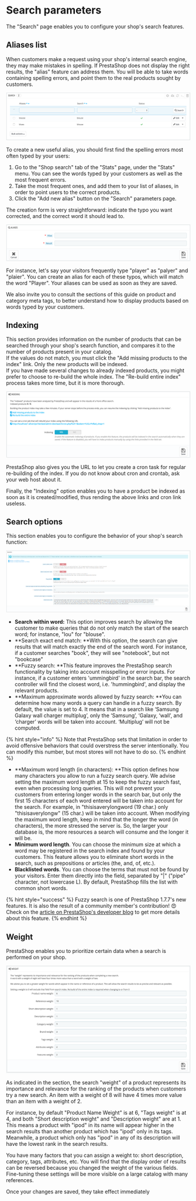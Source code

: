 # Search parameters

The "Search" page enables you to configure your shop's search features.

## Aliases list <a href="searchparameters-aliaseslist" id="searchparameters-aliaseslist"></a>

When customers make a request using your shop's internal search engine, they may make mistakes in spelling. If PrestaShop does not display the right results, the "alias" feature can address them. You will be able to take words containing spelling errors, and point them to the real products sought by customers.

![](<../../../../.gitbook/assets/45580489 (4) (4) (4).png>)

To create a new useful alias, you should first find the spelling errors most often typed by your users:

1. Go to the "Shop search" tab of the "Stats" page, under the "Stats" menu. You can see the words typed by your customers as well as the most frequent errors.
2. Take the most frequent ones, and add them to your list of aliases, in order to point users to the correct products.
3. Click the "Add new alias" button on the "Search" parameters page.

The creation form is very straightforward: indicate the typo you want corrected, and the correct word it should lead to.

![](<../../../../.gitbook/assets/45580490 (4) (2) (3).png>)

For instance, let's say your visitors frequently type "player" as "palyer" and "plaier". You can create an alias for each of these typos, which will match the word "Player". Your aliases can be used as soon as they are saved.

We also invite you to consult the sections of this guide on product and category meta tags, to better understand how to display products based on words typed by your customers. 

## Indexing <a href="searchparameters-indexing" id="searchparameters-indexing"></a>

This section provides information on the number of products that can be searched through your shop's search function, and compares it to the number of products present in your catalog. \
If the values do not match, you must click the "Add missing products to the index" link. Only the new products will be indexed.\
If you have made several changes to already indexed products, you might prefer to choose to re-build the whole index. The "Re-build entire index" process takes more time, but it is more thorough.

![](<../../../../.gitbook/assets/45580491 (4) (3) (1).png>)

PrestaShop also gives you the URL to let you create a cron task for regular re-building of the index. If you do not know about cron and crontab, ask your web host about it.

Finally, the "Indexing" option enables you to have a product be indexed as soon as it is created/modified, thus rending the above links and cron link useless.

## Search options <a href="searchparameters-searchoptions" id="searchparameters-searchoptions"></a>

This section enables you to configure the behavior of your shop's search function:

![](<../../../../.gitbook/assets/image (20).png>)

* **Search within word:** This option improves search by allowing the customer to make queries that do not only match the start of the search word; for instance, "lou" for "blouse".
* **Search exact end match: **With this option, the search can give results that will match exactly the end of the search word. For instance, if a customer searches "book", they will see "notebook", but not "bookcase"
* **Fuzzy search: **This feature improves the PrestaShop search functionality by taking into account misspelling or error inputs. For instance, if a customer enters 'ummingbird' in the search bar, the search controller will find the closest word, i.e. 'hummingbird', and display the relevant products.
* **Maximum approximate words allowed by fuzzy search: **You can determine how many words a query can handle in a fuzzy search. By default, the value is set to 4. It means that in a search like ‘Samsung Galaxy wall charger multiplug’, only the ‘Samsung’, ‘Galaxy, ‘wall’, and ‘charger’ words will be taken into account. ‘Multiplug’ will not be computed. 

{% hint style="info" %}
Note that PrestaShop sets that limitation in order to avoid offensive behaviors that could overstress the server intentionally. You can modify this number, but most stores will not have to do so.
{% endhint %}

* **Maximum word length (in characters): **This option defines how many characters you allow to run a fuzzy search query. We advise setting the maximum word length at 15 to keep the fuzzy search fast, even when processing long queries. This will not prevent your customers from entering longer words in the search bar, but only the first 15 characters of each word entered will be taken into account for the search. For example, in "thisisaverylongword (19 char.) only "thisisaverylongw" (15 char.) will be taken into account. When modifying the maximum word length, keep in mind that the longer the word (in characters), the more stressed the server is. So, the larger your database is, the more resources a search will consume and the longer it will be. 
* **Minimum word length**. You can choose the minimum size at which a word may be registered in the search index and found by your customers. This feature allows you to eliminate short words in the search, such as prepositions or articles (the, and, of, etc.).
* **Blacklisted words**. You can choose the terms that must not be found by your visitors. Enter them directly into the field, separated by "|" ("pipe" character, not lowercase L). By default, PrestaShop fills the list with common short words.

{% hint style="success" %}
Fuzzy search is one of PrestaShop 1.7.7's new features. It is also the result of a community member's contribution! 😍 Check on the [article on PrestaShop's developer blog](https://build.prestashop.com/news/introduction-to-the-fuzzy-search/) to get more details about this feature.
{% endhint %}

## Weight <a href="searchparameters-weight" id="searchparameters-weight"></a>

PrestaShop enables you to prioritize certain data when a search is performed on your shop.

![](<../../../../.gitbook/assets/51839994 (4) (4).png>)

As indicated in the section, the search "weight" of a product represents its importance and relevance for the ranking of the products when customers try a new search. An item with a weight of 8 will have 4 times more value than an item with a weight of 2.

For instance, by default "Product Name Weight" is at 6, "Tags weight" is at 4, and both "Short description weight" and "Description weight" are at 1. This means a product with "ipod" in its name will appear higher in the search results than another product which has "ipod" only in its tags. Meanwhile, a product which only has "ipod" in any of its description will have the lowest rank in the search results.

You have many factors that you can assign a weight to: short description, category, tags, attributes, etc. You will find that the display order of results can be reversed because you changed the weight of the various fields. Fine-tuning these settings will be more visible on a large catalog with many references.

Once your changes are saved, they take effect immediately

